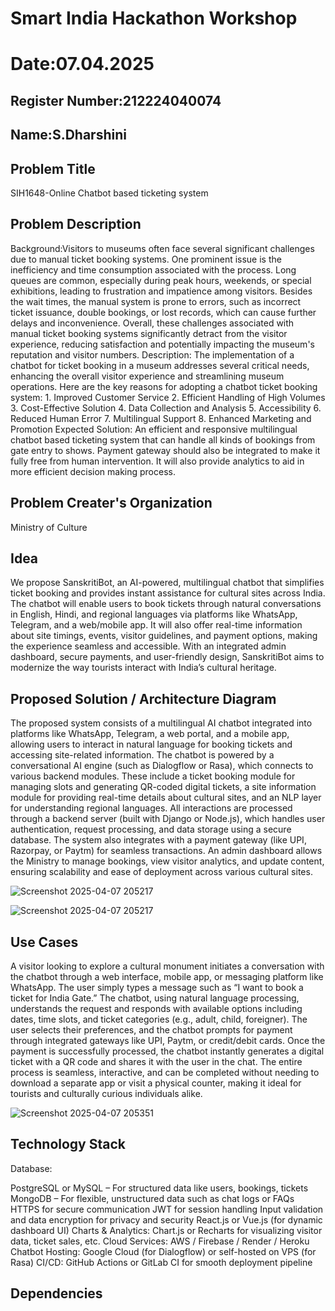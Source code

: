# Smart India Hackathon Workshop
# Date:07.04.2025
## Register Number:212224040074
## Name:S.Dharshini
## Problem Title

SIH1648-Online Chatbot based ticketing system

## Problem Description
Background:Visitors to museums often face several significant challenges due to manual ticket booking systems. One prominent issue is the inefficiency and time consumption associated with the process. Long queues are common, especially during peak hours, weekends, or special exhibitions, leading to frustration and impatience among visitors. Besides the wait times, the manual system is prone to errors, such as incorrect ticket issuance, double bookings, or lost records, which can cause further delays and inconvenience. Overall, these challenges associated with manual ticket booking systems significantly detract from the visitor experience, reducing satisfaction and potentially impacting the museum's reputation and visitor numbers. Description: The implementation of a chatbot for ticket booking in a museum addresses several critical needs, enhancing the overall visitor experience and streamlining museum operations. Here are the key reasons for adopting a chatbot ticket booking system: 1. Improved Customer Service 2. Efficient Handling of High Volumes 3. Cost-Effective Solution 4. Data Collection and Analysis 5. Accessibility 6. Reduced Human Error 7. Multilingual Support 8. Enhanced Marketing and Promotion Expected Solution: An efficient and responsive multilingual chatbot based ticketing system that can handle all kinds of bookings from gate entry to shows. Payment gateway should also be integrated to make it fully free from human intervention. It will also provide analytics to aid in more efficient decision making process.

## Problem Creater's Organization
Ministry of Culture

## Idea

We propose SanskritiBot, an AI-powered, multilingual chatbot that simplifies ticket booking and provides instant assistance for cultural sites across India. The chatbot will enable users to book tickets through natural conversations in English, Hindi, and regional languages via platforms like WhatsApp, Telegram, and a web/mobile app. It will also offer real-time information about site timings, events, visitor guidelines, and payment options, making the experience seamless and accessible. With an integrated admin dashboard, secure payments, and user-friendly design, SanskritiBot aims to modernize the way tourists interact with India’s cultural heritage.




## Proposed Solution / Architecture Diagram

The proposed system consists of a multilingual AI chatbot integrated into platforms like WhatsApp, Telegram, a web portal, and a mobile app, allowing users to interact in natural language for booking tickets and accessing site-related information. The chatbot is powered by a conversational AI engine (such as Dialogflow or Rasa), which connects to various backend modules. These include a ticket booking module for managing slots and generating QR-coded digital tickets, a site information module for providing real-time details about cultural sites, and an NLP layer for understanding regional languages. All interactions are processed through a backend server (built with Django or Node.js), which handles user authentication, request processing, and data storage using a secure database. The system also integrates with a payment gateway (like UPI, Razorpay, or Paytm) for seamless transactions. An admin dashboard allows the Ministry to manage bookings, view visitor analytics, and update content, ensuring scalability and ease of deployment across various cultural sites.

![Screenshot 2025-04-07 205217](https://github.com/user-attachments/assets/91552898-a4ae-4a1b-bc98-f6c7a7fa394c)

![Screenshot 2025-04-07 205217](https://github.com/user-attachments/assets/790ad413-73f7-49b6-b1bb-6d92002e286e)




## Use Cases

A visitor looking to explore a cultural monument initiates a conversation with the chatbot through a web interface, mobile app, or messaging platform like WhatsApp. The user simply types a message such as “I want to book a ticket for India Gate.” The chatbot, using natural language processing, understands the request and responds with available options including dates, time slots, and ticket categories (e.g., adult, child, foreigner). The user selects their preferences, and the chatbot prompts for payment through integrated gateways like UPI, Paytm, or credit/debit cards. Once the payment is successfully processed, the chatbot instantly generates a digital ticket with a QR code and shares it with the user in the chat. The entire process is seamless, interactive, and can be completed without needing to download a separate app or visit a physical counter, making it ideal for tourists and culturally curious individuals alike.

![Screenshot 2025-04-07 205351](https://github.com/user-attachments/assets/7a21c341-9582-4201-9e8e-201d88d5bc70)




## Technology Stack

Database:

PostgreSQL or MySQL – For structured data like users, bookings, tickets
MongoDB – For flexible, unstructured data such as chat logs or FAQs
HTTPS for secure communication
JWT for session handling
Input validation and data encryption for privacy and security
React.js or Vue.js (for dynamic dashboard UI)
Charts & Analytics: Chart.js or Recharts for visualizing visitor data, ticket sales, etc.
Cloud Services: AWS / Firebase / Render / Heroku
Chatbot Hosting: Google Cloud (for Dialogflow) or self-hosted on VPS (for Rasa)
CI/CD: GitHub Actions or GitLab CI for smooth deployment pipeline

## Dependencies

